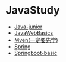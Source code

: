 # JavaStudy
+ [Java-junior](https://github.com/PengJianMin/JavaStudy/blob/main/Java-junior.md)
+ [JavaWebBasics](https://github.com/PengJianMin/JavaStudy/blob/main/JavaWebBasics.md)
+ [Mven(一定要先学)]()
+ [Spring](https://github.com/PengJianMin/JavaStudy/blob/main/Spring.md)
+ [Springboot-basic](https://github.com/PengJianMin/JavaStudy/blob/main/Springboot-basic.md)
